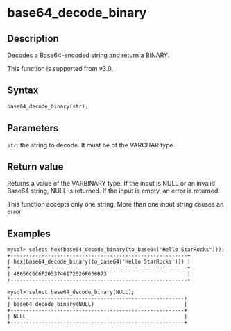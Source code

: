 ---
---

# base64_decode_binary

## Description

Decodes a Base64-encoded string and return a BINARY.

This function is supported from v3.0.

## Syntax

```Haskell
base64_decode_binary(str);
```

## Parameters

`str`: the string to decode. It must be of the VARCHAR type.

## Return value

Returns a value of the VARBINARY type. If the input is NULL or an invalid Base64 string, NULL is returned. If the input is empty, an error is returned.

This function accepts only one string. More than one input string causes an error.

## Examples

```Plain Text
mysql> select hex(base64_decode_binary(to_base64("Hello StarRocks")));
+---------------------------------------------------------+
| hex(base64_decode_binary(to_base64('Hello StarRocks'))) |
+---------------------------------------------------------+
| 48656C6C6F2053746172526F636B73                          |
+---------------------------------------------------------+

mysql> select base64_decode_binary(NULL);
+--------------------------------------------------------+
| base64_decode_binary(NULL)                             |
+--------------------------------------------------------+
| NULL                                                   |
+--------------------------------------------------------+
```

